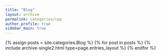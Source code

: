 ```yaml
---
title: "Blog"
layout: archive
permalink: categories/cpp
author_profile: true
sidebar_main: true
---
```


{% assign posts = site.categories.Blog %}
{% for post in posts %} {% include archive-single2.html type=page.entries_layout %} {% endfor %}